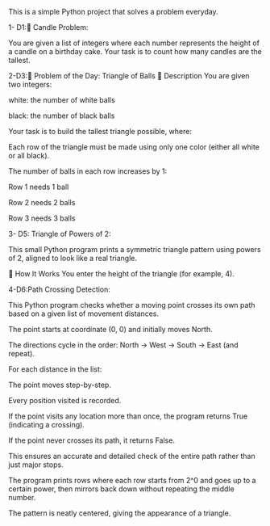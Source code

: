 This is a simple Python project that solves a problem everyday.

1- D1:🧠 Candle Problem:

You are given a list of integers where each number represents the height of a candle on a birthday cake. Your task is to count how many candles are the tallest.

2-D3:🧩 Problem of the Day: Triangle of Balls
📝 Description
You are given two integers:

white: the number of white balls

black: the number of black balls

Your task is to build the tallest triangle possible, where:

Each row of the triangle must be made using only one color (either all white or all black).

The number of balls in each row increases by 1:

Row 1 needs 1 ball

Row 2 needs 2 balls

Row 3 needs 3 balls

3- D5: Triangle of Powers of 2:

This small Python program prints a symmetric triangle pattern using powers of 2, aligned to look like a real triangle.

📌 How It Works
You enter the height of the triangle (for example, 4).

4-D6:Path Crossing Detection:

This Python program checks whether a moving point crosses its own path based on a given list of movement distances.

The point starts at coordinate (0, 0) and initially moves North.

The directions cycle in the order: North → West → South → East (and repeat).

For each distance in the list:

The point moves step-by-step.

Every position visited is recorded.

If the point visits any location more than once, the program returns True (indicating a crossing).

If the point never crosses its path, it returns False.

This ensures an accurate and detailed check of the entire path rather than just major stops.

The program prints rows where each row starts from 2^0 and goes up to a certain power, then mirrors back down without repeating the middle number.

The pattern is neatly centered, giving the appearance of a triangle.


